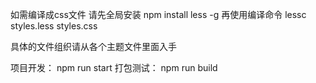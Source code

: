 如需编译成css文件
请先全局安装       npm install less -g
再使用编译命令     lessc styles.less styles.css  

具体的文件组织请从各个主题文件里面入手

项目开发： npm run start
打包测试： npm run build